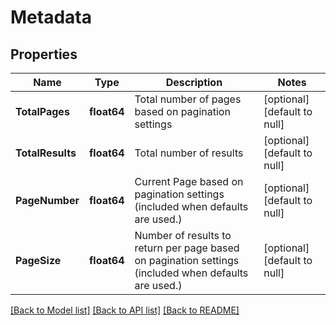 # Metadata

## Properties
Name | Type | Description | Notes
------------ | ------------- | ------------- | -------------
**TotalPages** | **float64** | Total number of pages based on pagination settings | [optional] [default to null]
**TotalResults** | **float64** | Total number of results | [optional] [default to null]
**PageNumber** | **float64** | Current Page based on pagination settings (included when defaults are used.) | [optional] [default to null]
**PageSize** | **float64** | Number of results to return per page based on pagination settings (included when defaults are used.) | [optional] [default to null]

[[Back to Model list]](../README.md#documentation-for-models) [[Back to API list]](../README.md#documentation-for-api-endpoints) [[Back to README]](../README.md)

